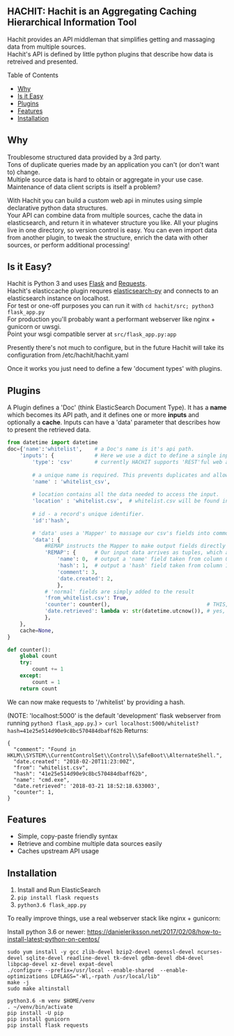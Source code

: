 HACHIT: Hachit is an Aggregating Caching Hierarchical Information Tool
--------

Hachit provides an API middleman that simplifies getting and massaging data from multiple sources.<br>
Hachit's API is defined by little python plugins that describe how data is retreived and presented.

Table of Contents
- [Why](#why)
- [Is it Easy](#is-it-easy)
- [Plugins](#plugins)
- [Features](#features)
- [Installation](#installation)

## Why
Troublesome structured data provided by a 3rd party.<br>
Tons of duplicate queries made by an application you can't (or don't want to) change.<br>
Multiple source data is hard to obtain or aggregate in your use case.<br>
Maintenance of data client scripts is itself a problem?

With Hachit you can build a custom web api in minutes using simple declarative python data structures.<br>
Your API can combine data from multiple sources, cache the data in elasticsearch, and return it in whatever structure you like.
All your plugins live in one directory, so version control is easy. 
You can even import data from another plugin, to tweak the structure, enrich the data with other sources, or perform additional processing!

## Is it Easy?
Hachit is Python 3 and uses [Flask](http://flask.pocoo.org/) and [Requests](http://docs.python-requests.org/en/master/).<br>
Hachit's elasticcache plugin requres [elasticsearch-py](http://docs.python-requests.org/en/master/) and connects to an elasticsearch instance on localhost.<br>
For test or one-off purposes you can run it with `cd hachit/src; python3 flask_app.py`<br>
For production you'll probably want a performant webserver like nginx + gunicorn or uwsgi.<br>
Point your wsgi compatible server at `src/flask_app.py:app`

Presently there's not much to configure, but in the future Hachit will take its configuration from /etc/hachit/hachit.yaml

Once it works you just need to define a few 'document types' with plugins.

## Plugins
A Plugin defines a 'Doc' (think ElasticSearch Document Type).
It has a **name** which becomes its API path, and it defines one or more **inputs** and optionally a **cache**.
Inputs can have a 'data' parameter that describes how to present the retrieved data.

```python
from datetime import datetime
doc={'name':'whitelist',	# a Doc's name is it's api path.
    'inputs': {             # Here we use a dict to define a single input.
        'type': 'csv'       # currently HACHIT supports 'REST'ful web apis and 'csv' files
        
        # a unique name is required. This prevents duplicates and allows re-use
        'name' : 'whitelist_csv',   
       
        # location contains all the data needed to access the input. 
        'location' : 'whitelist.csv',  # whitelist.csv will be found in the same directory as this plugin file
        
        # id - a record's unique identifier.
        'id':'hash',

        # 'data' uses a 'Mapper' to massage our csv's fields into common fields in this 'Doc'
        'data': {
            #REMAP instructs the Mapper to make output fields directly from inputs
            'REMAP': {      # Our input data arrives as tuples, which are indexed, so...
                'name': 0,  # output a 'name' field taken from column 0
                'hash': 1,  # output a 'hash' field taken from column 1 NOTE: this CREATES the 'id'
                'comment': 3,
                'date.created': 2,  
                },
            # 'normal' fields are simply added to the result
            'from_whitelist.csv': True,
            'counter': counter(),                               # THIS, IS, PYTHON
            'date.retrieved': lambda v: str(datetime.utcnow()), # yes, we can
            },
    },
    cache=None,
}

def counter():
    global count
    try:
        count += 1
    except:
        count = 1
    return count
```
We can now make requests to '/whitelist' by providing a hash.

(NOTE: 'localhost:5000' is the default 'development' flask webserver from running `python3 flask_app.py`.)
`> curl localhost:5000/whitelist?hash=41e25e514d90e9c8bc570484dbaff62b`
Returns:
```
{
  "comment": "Found in HKLM\\SYSTEM\\CurrentControlSet\\Control\\SafeBoot\\AlternateShell.",
  "date.created": "2018-02-20T11:23:00Z",
  "from": "whitelist.csv",
  "hash": "41e25e514d90e9c8bc570484dbaff62b",
  "name": "cmd.exe",
  "date.retrieved": '2018-03-21 18:52:18.633003',
  "counter": 1,
}
```
## Features
* Simple, copy-paste friendly syntax
* Retrieve and combine multiple data sources easily
* Caches upstream API usage

## Installation
1. Install and Run ElasticSearch
2. `pip install flask requests`
3. `python3.6 flask_app.py`

To really improve things, use a real webserver stack like nginx + gunicorn:

Install python 3.6 or newer:
https://danieleriksson.net/2017/02/08/how-to-install-latest-python-on-centos/
```
sudo yum install -y gcc zlib-devel bzip2-devel openssl-devel ncurses-devel sqlite-devel readline-devel tk-devel gdbm-devel db4-devel libpcap-devel xz-devel expat-devel
./configure --prefix=/usr/local --enable-shared  --enable-optimizations LDFLAGS="-Wl,-rpath /usr/local/lib"
make -j
sudo make altinstall
```

```
python3.6 -m venv $HOME/venv 
. ~/venv/bin/activate
pip install -U pip
pip install gunicorn
pip install flask requests
```

